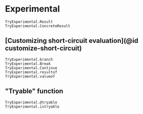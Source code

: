 # Experimental

```@docs
TryExperimental.Result
TryExperimental.ConcreteResult
```

## [Customizing short-circuit evaluation](@id customize-short-circuit)

```@docs
TryExperimental.branch
TryExperimental.Break
TryExperimental.Continue
TryExperimental.resultof
TryExperimental.valueof
```

## "Tryable" function

```@docs
TryExperimental.@tryable
TryExperimental.istryable
```
